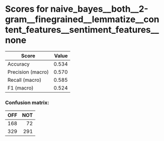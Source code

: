 # Scores for naive_bayes__both__2-gram__finegrained__lemmatize__content_features__sentiment_features__none
|      Score      |Value|
|-----------------|----:|
|Accuracy         |0.534|
|Precision (macro)|0.570|
|Recall (macro)   |0.585|
|F1 (macro)       |0.524|

### Confusion matrix:
|OFF|NOT|
|--:|--:|
|168| 72|
|329|291|
